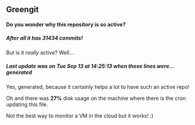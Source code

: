 ## Greengit

#### Do you wonder why this repository is so active?

##### After all it has 31434 commits!

But is it *really* active? Well...

##### Last update was on Tue Sep 13 at 14:25:13 when those lines were... generated

Yes, generated, because it certainly helps a lot to have such an active repo!

Oh and there was **27%** disk usage on the machine
where there is the cron updating this file.

Not the best way to monitor a VM in the cloud but it works! :)
